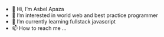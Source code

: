 - 👋 Hi, I’m Asbel Apaza
- 👀 I’m interested in world web and best practice programmer
- 🌱 I’m currently learning fullstack javascript
- 📫 How to reach me ...

<!---
asbeldev/asbeldev is a ✨ special ✨ repository because its `README.md` (this file) appears on your GitHub profile.
You can click the Preview link to take a look at your changes.
--->
